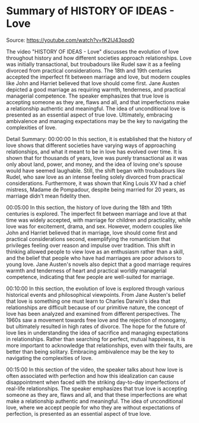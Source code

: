 # Summary of HISTORY OF IDEAS - Love

Source: https://youtube.com/watch?v=fK2IJ43ppd0

The video "HISTORY OF IDEAS - Love" discusses the evolution of love throughout history and how different societies approach relationships. Love was initially transactional, but troubadours like Rudel saw it as a feeling divorced from practical considerations. The 18th and 19th centuries accepted the imperfect fit between marriage and love, but modern couples like John and Harriet believed that love should come first. Jane Austen depicted a good marriage as requiring warmth, tenderness, and practical managerial competence. The speaker emphasizes that true love is accepting someone as they are, flaws and all, and that imperfections make a relationship authentic and meaningful. The idea of unconditional love is presented as an essential aspect of true love. Ultimately, embracing ambivalence and managing expectations may be the key to navigating the complexities of love.

Detail Summary: 
00:00:00
In this section, it is established that the history of love shows that different societies have varying ways of approaching relationships, and what it meant to be in love has evolved over time. It is shown that for thousands of years, love was purely transactional as it was only about land, power, and money, and the idea of loving one's spouse would have seemed laughable. Still, the shift began with troubadours like Rudel, who saw love as an intense feeling solely divorced from practical considerations. Furthermore, it was shown that King Louis XV had a chief mistress, Madame de Pompadour, despite being married for 20 years, as marriage didn't mean fidelity then.

00:05:00
In this section, the history of love during the 18th and 19th centuries is explored. The imperfect fit between marriage and love at that time was widely accepted, with marriage for children and practicality, while love was for excitement, drama, and sex. However, modern couples like John and Harriet believed that in marriage, love should come first and practical considerations second, exemplifying the romanticism that privileges feeling over reason and impulse over tradition. This shift in thinking allowed people to view love as an enthusiasm rather than a skill, and the belief that people who have had marriages are poor advisors to young love. Jane Austen's novels also depict that a good marriage requires warmth and tenderness of heart and practical worldly managerial competence, indicating that few people are well-suited for marriage.

00:10:00
In this section, the evolution of love is explored through various historical events and philosophical viewpoints. From Jane Austen's belief that love is something one must learn to Charles Darwin's idea that relationships are difficult because of our primitive nature, the concept of love has been analyzed and examined from different perspectives. The 1960s saw a movement towards free love and the rejection of monogamy, but ultimately resulted in high rates of divorce. The hope for the future of love lies in understanding the idea of sacrifice and managing expectations in relationships. Rather than searching for perfect, mutual happiness, it is more important to acknowledge that relationships, even with their faults, are better than being solitary. Embracing ambivalence may be the key to navigating the complexities of love.

00:15:00
In this section of the video, the speaker talks about how love is often associated with perfection and how this idealization can cause disappointment when faced with the striking day-to-day imperfections of real-life relationships. The speaker emphasizes that true love is accepting someone as they are, flaws and all, and that these imperfections are what make a relationship authentic and meaningful. The idea of unconditional love, where we accept people for who they are without expectations of perfection, is presented as an essential aspect of true love.

